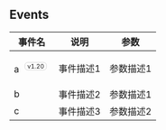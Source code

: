 
## Events

<!-- @vuese:[name]:events:start -->
|事件名|说明|参数|
|---|---|---|
|<p style="white-space:nowrap"><span>a</span><sup style="display:inline-block;border:1px solid #ccc;padding:0px 5px;margin-left:5px;border-radius:7px;transform:scale(.8);">v1.20</sup></p>|事件描述1|参数描述1|
|b|事件描述2|参数描述1|
|c|事件描述3|参数描述2|

<!-- @vuese:[name]:events:end -->


